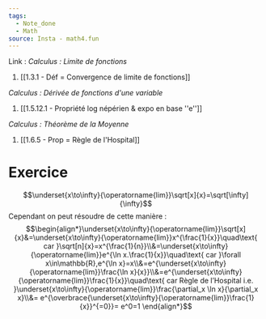 ```yaml
---
tags:
  - Note_done
  - Math
source: Insta - math4.fun
---
```


Link :
_Calculus : Limite de fonctions_
1. [[1.3.1 - Déf = Convergence de limite de fonctions]]

_Calculus : Dérivée de fonctions d'une variable_
1. [[1.5.12.1 - Propriété log népérien & expo en base ''e'']]

_Calculus : Théorème de la Moyenne_
1. [[1.6.5 - Prop = Règle de l'Hospital]]

# Exercice 
$$\underset{x\to\infty}{\operatorname{lim}}\sqrt[x]{x}=\sqrt[\infty]{\infty}$$ Cependant on peut résoudre de cette manière : $$\begin{align*}\underset{x\to\infty}{\operatorname{lim}}\sqrt[x]{x}&=\underset{x\to\infty}{\operatorname{lim}}x^{\frac{1}{x}}\quad\text{ car }\sqrt[n]{x}=x^{\frac{1}{n}}\\&=\underset{x\to\infty}{\operatorname{lim}}e^{\ln x.\frac{1}{x}}\quad\text{ car }\forall x\in\mathbb{R},e^{\ln x}=x\\&=e^{\underset{x\to\infty}{\operatorname{lim}}\frac{\ln x}{x}}\\&=e^{\underset{x\to\infty}{\operatorname{lim}}\frac{1}{x}}\quad\text{ car Règle de l’Hospital i.e. }\underset{x\to\infty}{\operatorname{lim}}\frac{\partial_x \ln x}{\partial_x x}\\&= e^{\overbrace{\underset{x\to\infty}{\operatorname{lim}}\frac{1}{x}}^{=0}}= e^0=1 \end{align*}$$
